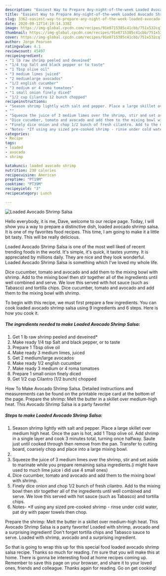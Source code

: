 ```yaml
---
description: "Easiest Way to Prepare Any-night-of-the-week Loaded Avocado Shrimp Salsa"
title: "Easiest Way to Prepare Any-night-of-the-week Loaded Avocado Shrimp Salsa"
slug: 3362-easiest-way-to-prepare-any-night-of-the-week-loaded-avocado-shrimp-salsa
date: 2020-09-12T14:19:14.338Z
image: https://img-global.cpcdn.com/recipes/91e8715385c41cbb/751x532cq70/loaded-avocado-shrimp-salsa-recipe-main-photo.jpg
thumbnail: https://img-global.cpcdn.com/recipes/91e8715385c41cbb/751x532cq70/loaded-avocado-shrimp-salsa-recipe-main-photo.jpg
cover: https://img-global.cpcdn.com/recipes/91e8715385c41cbb/751x532cq70/loaded-avocado-shrimp-salsa-recipe-main-photo.jpg
author: Jorge Pearson
ratingvalue: 4.1
reviewcount: 45497
recipeingredient:
- "1 lb raw shrimp peeled and deveined"
- "1/4 tsp Salt and black pepper or to taste"
- "1 Tbsp olive oil"
- "3 medium limes juiced"
- "2 mediumlarge avocados"
- "1/2 english cucumber"
- "3 medium or 4 roma tomatoes"
- "1 small onion finely diced"
- "1/2 cup Cilantro 12 bunch chopped"
recipeinstructions:
- "Season shrimp lightly with salt and pepper. Place a large skillet over medium high heat. Once the pan is hot, add 1 Tbsp olive oil. Add shrimp in a single layer and cook 3 minutes total, turning once halfway. Saute just until cooked through then remove from the pan. Transfer to cutting board, coarsely chop and place into a large mixing bowl."
- ""
- "Squeeze the juice of 3 medium limes over the shrimp, stir and set aside to marinate while you prepare remaining salsa ingredients.(i might have used to much lime juice i did use 4 small ones)"
- "Dice cucumber, tomato and avocado and add them to the mixing bowl with shrimp."
- "Finely dice onion and chop 1/2 bunch of fresh cilantro. Add to the mixing bowl then stir together all of the ingredients until well combined and serve. We love this served with hot sauce (such as Tabasco) and tortilla chips."
- "Notes- *If using any sized pre-cooked shrimp - rinse under cold water, pat dry with paper towels then chop."
categories:
- Recipe
tags:
- loaded
- avocado
- shrimp

katakunci: loaded avocado shrimp 
nutrition: 230 calories
recipecuisine: American
preptime: "PT19M"
cooktime: "PT39M"
recipeyield: "3"
recipecategory: Lunch

---
```



![Loaded Avocado Shrimp Salsa](https://img-global.cpcdn.com/recipes/91e8715385c41cbb/751x532cq70/loaded-avocado-shrimp-salsa-recipe-main-photo.jpg)

Hello everybody, it is me, Dave, welcome to our recipe page. Today, I will show you a way to prepare a distinctive dish, loaded avocado shrimp salsa. It is one of my favorites food recipes. This time, I am going to make it a little bit tasty. This will be really delicious.

Loaded Avocado Shrimp Salsa is one of the most well liked of recent trending foods in the world. It's simple, it's quick, it tastes yummy. It is appreciated by millions daily. They are nice and they look wonderful. Loaded Avocado Shrimp Salsa is something which I've loved my whole life.

Dice cucumber, tomato and avocado and add them to the mixing bowl with shrimp. Add to the mixing bowl then stir together all of the ingredients until well combined and serve. We love this served with hot sauce (such as Tabasco) and tortilla chips. Dice cucumber, tomato and avocado and add them to the mixing bowl with shrimp.


To begin with this recipe, we must first prepare a few ingredients. You can cook loaded avocado shrimp salsa using 9 ingredients and 6 steps. Here is how you cook it.

<!--inarticleads1-->

##### The ingredients needed to make Loaded Avocado Shrimp Salsa:

1. Get 1 lb raw shrimp peeled and deveined*
1. Make ready 1/4 tsp Salt and black pepper, or to taste
1. Prepare 1 Tbsp olive oil
1. Make ready 3 medium limes, juiced
1. Get 2 medium/large avocados
1. Make ready 1/2 english cucumber
1. Make ready 3 medium or 4 roma tomatoes
1. Prepare 1 small onion finely diced
1. Get 1/2 cup Cilantro (1/2 bunch) chopped


How To Make Avocado Shrimp Salsa. Detailed instructions and measurements can be found on the printable recipe card at the bottom of the page. Prepare the shrimp: Melt the butter in a skillet over medium-high heat. This Avocado Shrimp Salsa is a party favorite! 

<!--inarticleads2-->

##### Steps to make Loaded Avocado Shrimp Salsa:

1. Season shrimp lightly with salt and pepper. Place a large skillet over medium high heat. Once the pan is hot, add 1 Tbsp olive oil. Add shrimp in a single layer and cook 3 minutes total, turning once halfway. Saute just until cooked through then remove from the pan. Transfer to cutting board, coarsely chop and place into a large mixing bowl.
1. 
1. Squeeze the juice of 3 medium limes over the shrimp, stir and set aside to marinate while you prepare remaining salsa ingredients.(i might have used to much lime juice i did use 4 small ones)
1. Dice cucumber, tomato and avocado and add them to the mixing bowl with shrimp.
1. Finely dice onion and chop 1/2 bunch of fresh cilantro. Add to the mixing bowl then stir together all of the ingredients until well combined and serve. We love this served with hot sauce (such as Tabasco) and tortilla chips.
1. Notes- *If using any sized pre-cooked shrimp - rinse under cold water, pat dry with paper towels then chop.


Prepare the shrimp: Melt the butter in a skillet over medium-high heat. This Avocado Shrimp Salsa is a party favorite! Loaded with shrimp, avocado and a surprising ingredient! Don&#39;t forget tortilla chips and Tabasco sauce to serve. Loaded with shrimp, avocado and a surprising ingredient. 

So that is going to wrap this up for this special food loaded avocado shrimp salsa recipe. Thanks so much for reading. I'm sure that you will make this at home. There is gonna be interesting food at home recipes coming up. Remember to save this page on your browser, and share it to your loved ones, friends and colleague. Thanks again for reading. Go on get cooking!
